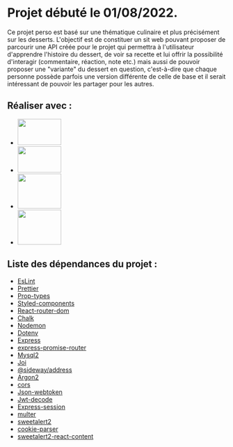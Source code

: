 # Projet débuté le 01/08/2022.

Ce projet perso est basé sur une thématique culinaire et plus précisément sur les desserts.
L'objectif est de constituer un sit web pouvant proposer de parcourir une API créée pour le projet qui permettra à l'utilisateur d'apprendre l'histoire du dessert, de voir sa recette et lui offrir la possibilité d'interagir (commentaire, réaction, note etc.) mais aussi de pouvoir proposer une "variante" du dessert en question, c'est-à-dire que chaque personne possède parfois une version différente de celle de base et il serait intéressant de pouvoir les partager pour les autres.

## Réaliser avec :
- <img width="100" height="60" src="https://th.bing.com/th/id/OIP.YCxnS_5txtkdvzbwQgeibAHaEK?w=321&h=180&c=7&r=0&o=5&pid=1.7" />
- <img width="100" height="60" src="https://th.bing.com/th/id/OIP.7RiJviwFAo_3TWYI-AyiowHaEK?w=286&h=180&c=7&r=0&o=5&pid=1.7" />
- <img width="100" height="80" src="https://th.bing.com/th/id/OIP.hYiBgY7Yj_6OI2yyDUD98wHaHa?pid=ImgDet&rs=1=1.7" />
- <img width="100" height="80" src="https://www.fileeagle.com/data/2015/07/MySQL-Workbench.png" />

## Liste des dépendances du projet :

- [EsLint](https://eslint.org/)
- [Prettier](https://prettier.io/)
- [Prop-types](https://www.npmjs.com/package/prop-types)
- [Styled-components](https://styled-components.com/)
- [React-router-dom](https://www.npmjs.com/package/react-router-dom)
- [Chalk](https://www.npmjs.com/package/chalk)
- [Nodemon](https://www.npmjs.com/package/nodemon)
- [Dotenv](https://www.npmjs.com/package/dotenv)
- [Express](http://expressjs.com/)
- [express-promise-router](https://github.com/express-promise-router/express-promise-router)
- [Mysql2](https://www.npmjs.com/package/mysql2/)
- [Joi](https://www.npmjs.com/package/joi)
- [@sideway/address](https://joi.dev/module/address/api/?v=5.0.0)
- [Argon2](https://www.npmjs.com/package//argon2)
- [cors](https://www.npmjs.com/package/cors)
- [Json-webtoken](https://www.npmjs.com/package/jsonwebtoken)
- [Jwt-decode](https://www.npmjs.com/package/jwt-decode)
- [Express-session](https://www.npmjs.com/package/express-session)
- [multer](https://www.npmjs.com/package/multer)
- [sweetalert2](https://sweetalert2.github.io/)
- [cookie-parser](https://www.npmjs.com/package/cookie-parser)
- [sweetalert2-react-content](https://github.com/sweetalert2/sweetalert2-react-content)
